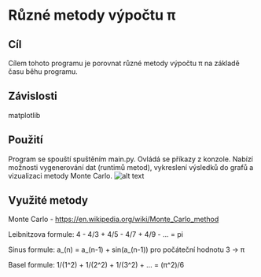 # Různé metody výpočtu π
## Cíl
Cílem tohoto programu je porovnat různé metody výpočtu π na základě času běhu programu.

## Závislosti
matplotlib

##  Použití
Program se spouští spuštěním main.py. Ovládá se příkazy z konzole. Nabízí možnosti vygenerování dat (runtimů
metod), vykreslení výsledků do grafů a vizualizaci metody Monte Carlo.
![alt text](http://url/to/img.png)


## Využité metody
Monte Carlo - https://en.wikipedia.org/wiki/Monte_Carlo_method

Leibnitzova formule: 4 - 4/3 + 4/5 - 4/7 + 4/9 - ... = pi

Sinus formule: a_(n) = a_(n-1) + sin(a_(n-1)) pro počáteční hodnotu 3 -> π

Basel formule: 1/(1^2) + 1/(2^2) + 1/(3^2) + ... = (π^2)/6
